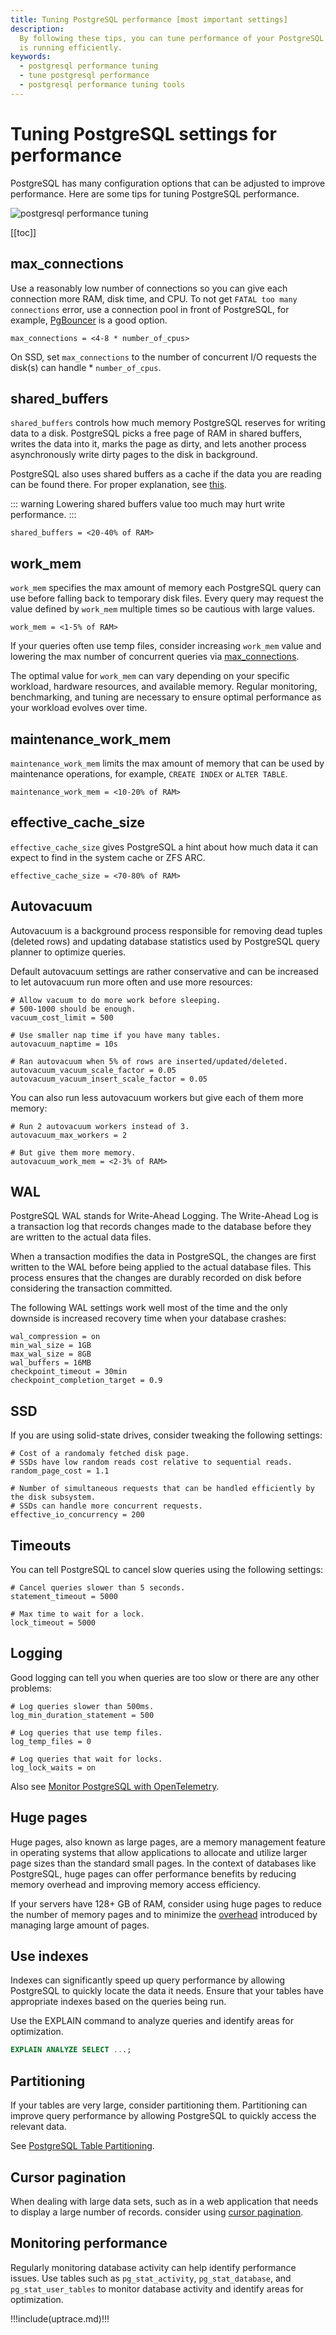 ```yaml
---
title: Tuning PostgreSQL performance [most important settings]
description:
  By following these tips, you can tune performance of your PostgreSQL database and ensure that it
  is running efficiently.
keywords:
  - postgresql performance tuning
  - tune postgresql performance
  - postgresql performance tuning tools
---
```


# Tuning PostgreSQL settings for performance

PostgreSQL has many configuration options that can be adjusted to improve performance. Here are some
tips for tuning PostgreSQL performance.

![postgresql performance tuning](/performance-tuning/cover.png)

[[toc]]

## max_connections

Use a reasonably low number of connections so you can give each connection more RAM, disk time, and
CPU. To not get `FATAL too many connections` error, use a connection pool in front of PostgreSQL,
for example, [PgBouncer](https://pgbouncer.org/) is a good option.

```shell
max_connections = <4-8 * number_of_cpus>
```

On SSD, set `max_connections` to the number of concurrent I/O requests the disk(s) can handle \*
`number_of_cpus`.

## shared_buffers

`shared_buffers` controls how much memory PostgreSQL reserves for writing data to a disk. PostgreSQL
picks a free page of RAM in shared buffers, writes the data into it, marks the page as dirty, and
lets another process asynchronously write dirty pages to the disk in background.

PostgreSQL also uses shared buffers as a cache if the data you are reading can be found there. For
proper explanation, see
[this](https://www.2ndquadrant.com/wp-content/uploads/2019/05/Inside-the-PostgreSQL-Shared-Buffer-Cache.pdf).

<!-- prettier-ignore -->
::: warning
Lowering shared buffers value too much may hurt write performance.
:::

```shell
shared_buffers = <20-40% of RAM>
```

## work_mem

`work_mem` specifies the max amount of memory each PostgreSQL query can use before falling back to
temporary disk files. Every query may request the value defined by `work_mem` multiple times so be
cautious with large values.

```shell
work_mem = <1-5% of RAM>
```

If your queries often use temp files, consider increasing `work_mem` value and lowering the max
number of concurrent queries via [max_connections](#max-connections).

The optimal value for `work_mem` can vary depending on your specific workload, hardware resources,
and available memory. Regular monitoring, benchmarking, and tuning are necessary to ensure optimal
performance as your workload evolves over time.

## maintenance_work_mem

`maintenance_work_mem` limits the max amount of memory that can be used by maintenance operations,
for example, `CREATE INDEX` or `ALTER TABLE`.

```shell
maintenance_work_mem = <10-20% of RAM>
```

## effective_cache_size

`effective_cache_size` gives PostgreSQL a hint about how much data it can expect to find in the
system cache or ZFS ARC.

```shell
effective_cache_size = <70-80% of RAM>
```

## Autovacuum

Autovacuum is a background process responsible for removing dead tuples (deleted rows) and updating
database statistics used by PostgreSQL query planner to optimize queries.

Default autovacuum settings are rather conservative and can be increased to let autovacuum run more
often and use more resources:

```shell
# Allow vacuum to do more work before sleeping.
# 500-1000 should be enough.
vacuum_cost_limit = 500

# Use smaller nap time if you have many tables.
autovacuum_naptime = 10s

# Ran autovacuum when 5% of rows are inserted/updated/deleted.
autovacuum_vacuum_scale_factor = 0.05
autovacuum_vacuum_insert_scale_factor = 0.05
```

You can also run less autovacuum workers but give each of them more memory:

```shell
# Run 2 autovacuum workers instead of 3.
autovacuum_max_workers = 2

# But give them more memory.
autovacuum_work_mem = <2-3% of RAM>
```

## WAL

PostgreSQL WAL stands for Write-Ahead Logging. The Write-Ahead Log is a transaction log that records
changes made to the database before they are written to the actual data files.

When a transaction modifies the data in PostgreSQL, the changes are first written to the WAL before
being applied to the actual database files. This process ensures that the changes are durably
recorded on disk before considering the transaction committed.

The following WAL settings work well most of the time and the only downside is increased recovery
time when your database crashes:

```shell
wal_compression = on
min_wal_size = 1GB
max_wal_size = 8GB
wal_buffers = 16MB
checkpoint_timeout = 30min
checkpoint_completion_target = 0.9
```

## SSD

If you are using solid-state drives, consider tweaking the following settings:

```shell
# Cost of a randomaly fetched disk page.
# SSDs have low random reads cost relative to sequential reads.
random_page_cost = 1.1

# Number of simultaneous requests that can be handled efficiently by the disk subsystem.
# SSDs can handle more concurrent requests.
effective_io_concurrency = 200
```

## Timeouts

You can tell PostgreSQL to cancel slow queries using the following settings:

```shell
# Cancel queries slower than 5 seconds.
statement_timeout = 5000

# Max time to wait for a lock.
lock_timeout = 5000
```

## Logging

Good logging can tell you when queries are too slow or there are any other problems:

```shell
# Log queries slower than 500ms.
log_min_duration_statement = 500

# Log queries that use temp files.
log_temp_files = 0

# Log queries that wait for locks.
log_lock_waits = on
```

Also see
[Monitor PostgreSQL with OpenTelemetry](https://uptrace.dev/get/opentelemetry-postgresql.html).

## Huge pages

Huge pages, also known as large pages, are a memory management feature in operating systems that
allow applications to allocate and utilize larger page sizes than the standard small pages. In the
context of databases like PostgreSQL, huge pages can offer performance benefits by reducing memory
overhead and improving memory access efficiency.

If your servers have 128+ GB of RAM, consider using huge pages to reduce the number of memory pages
and to minimize the [overhead](https://blogs.oracle.com/linux/post/minimizing-struct-page-overhead)
introduced by managing large amount of pages.

## Use indexes

Indexes can significantly speed up query performance by allowing PostgreSQL to quickly locate the
data it needs. Ensure that your tables have appropriate indexes based on the queries being run.

Use the EXPLAIN command to analyze queries and identify areas for optimization.

```sql
EXPLAIN ANALYZE SELECT ...;
```

## Partitioning

If your tables are very large, consider partitioning them. Partitioning can improve query
performance by allowing PostgreSQL to quickly access the relevant data.

See [PostgreSQL Table Partitioning](/postgres/table-partition.md).

## Cursor pagination

When dealing with large data sets, such as in a web application that needs to display a large number
of records. consider using [cursor pagination](/guide/cursor-pagination.md).

## Monitoring performance

Regularly monitoring database activity can help identify performance issues. Use tables such as
`pg_stat_activity`, `pg_stat_database`, and `pg_stat_user_tables` to monitor database activity and
identify areas for optimization.

!!!include(uptrace.md)!!!
